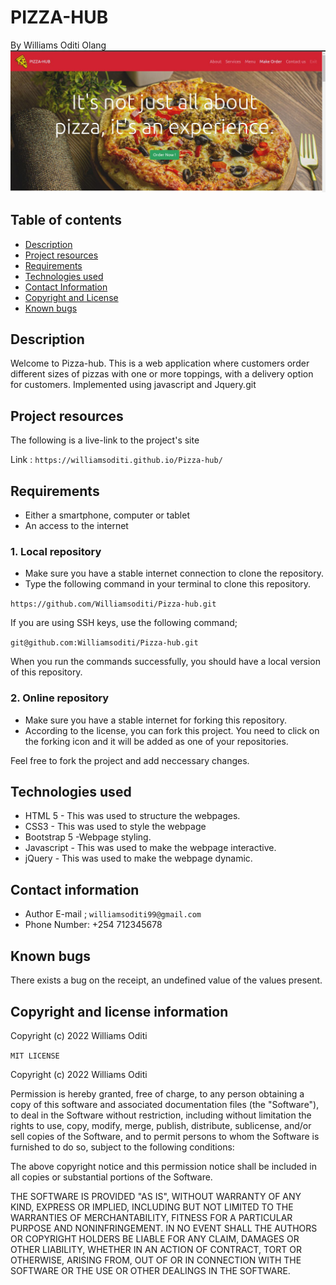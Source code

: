 # PIZZA-HUB
By Williams Oditi Olang
![Project-design](./assets/overall.jpg)
## Table of contents
+ [Description](#Description)
+ [Project resources](#project-resources)
+ [Requirements](#requirements)
+ [Technologies used](#technologies-used)
+ [Contact Information](#contact-information)
+ [Copyright and License](#copyright-and-license-information) 
+ [Known bugs](#known-bugs)
## Description
Welcome to Pizza-hub. This is a web application where customers order different sizes of pizzas with one or more toppings, with a delivery option for customers. Implemented using javascript and Jquery.git 
## Project resources
The following is a live-link to the project's site

Link : `https://williamsoditi.github.io/Pizza-hub/`
## Requirements
+ Either a smartphone, computer or tablet
+ An access to the internet
### 1. Local repository
+ Make sure you have a stable internet connection to clone the repository.
+ Type the following command in your terminal to clone this repository.

`https://github.com/Williamsoditi/Pizza-hub.git`

If you are using SSH keys, use the following command;

`git@github.com:Williamsoditi/Pizza-hub.git`

When you run the commands successfully, you should have a local version of this repository.

### 2. Online repository
+ Make sure you have a stable internet for forking this repository.
+ According to the license, you can fork this project. You need to click on the forking icon and it will be added as one of your repositories.

Feel free to fork the project and add neccessary changes.
## Technologies used
+ HTML 5 -  This was used to structure the webpages.
+ CSS3 - This was used to style the webpage
+ Bootstrap 5 -Webpage styling.
+ Javascript -  This was used to make the webpage interactive.
+ jQuery - This was used to make the webpage dynamic.
## Contact information
+ Author E-mail ; `williamsoditi99@gmail.com `
+ Phone Number: +254 712345678

## Known bugs
There exists a bug on the receipt, an undefined value of the values present.

## Copyright and license information
Copyright (c) 2022 Williams Oditi

`MIT LICENSE`

Copyright (c) 2022 Williams Oditi

Permission is hereby granted, free of charge, to any person obtaining a copy
of this software and associated documentation files (the "Software"), to deal
in the Software without restriction, including without limitation the rights
to use, copy, modify, merge, publish, distribute, sublicense, and/or sell
copies of the Software, and to permit persons to whom the Software is
furnished to do so, subject to the following conditions:

The above copyright notice and this permission notice shall be included in all
copies or substantial portions of the Software.

THE SOFTWARE IS PROVIDED "AS IS", WITHOUT WARRANTY OF ANY KIND, EXPRESS OR
IMPLIED, INCLUDING BUT NOT LIMITED TO THE WARRANTIES OF MERCHANTABILITY,
FITNESS FOR A PARTICULAR PURPOSE AND NONINFRINGEMENT. IN NO EVENT SHALL THE
AUTHORS OR COPYRIGHT HOLDERS BE LIABLE FOR ANY CLAIM, DAMAGES OR OTHER
LIABILITY, WHETHER IN AN ACTION OF CONTRACT, TORT OR OTHERWISE, ARISING FROM,
OUT OF OR IN CONNECTION WITH THE SOFTWARE OR THE USE OR OTHER DEALINGS IN THE
SOFTWARE.


